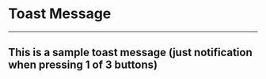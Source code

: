 # Toast Message 
---
## This is a sample toast message (just notification when pressing 1 of 3 buttons)